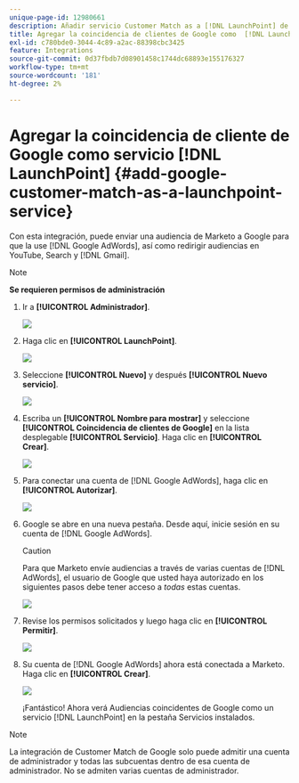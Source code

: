 ```yaml
---
unique-page-id: 12980661
description: Añadir servicio Customer Match as a [!DNL LaunchPoint] de Google - Documentos de Marketo - Documentación del producto
title: Agregar la coincidencia de clientes de Google como  [!DNL LaunchPoint] servicio
exl-id: c780bde0-3044-4c89-a2ac-88398cbc3425
feature: Integrations
source-git-commit: 0d37fbdb7d08901458c1744dc68893e155176327
workflow-type: tm+mt
source-wordcount: '181'
ht-degree: 2%

---
```


# Agregar la coincidencia de cliente de Google como servicio [!DNL LaunchPoint] {#add-google-customer-match-as-a-launchpoint-service}

Con esta integración, puede enviar una audiencia de Marketo a Google para que la use [!DNL Google AdWords], así como redirigir audiencias en YouTube, Search y [!DNL Gmail].

>[!NOTE]
>
>**Se requieren permisos de administración**

1. Ir a **[!UICONTROL Administrador]**.

   ![](assets/admin.png)

1. Haga clic en **[!UICONTROL LaunchPoint]**.

   ![](assets/image2014-12-5-14-3a35-3a27.png)

1. Seleccione **[!UICONTROL Nuevo]** y después **[!UICONTROL Nuevo servicio]**.

   ![](assets/image2014-12-5-14-3a37-3a33.png)

1. Escriba un **[!UICONTROL Nombre para mostrar]** y seleccione **[!UICONTROL Coincidencia de clientes de Google]** en la lista desplegable **[!UICONTROL Servicio]**. Haga clic en **[!UICONTROL Crear]**.

   ![](assets/chooseservice.png)

1. Para conectar una cuenta de [!DNL Google AdWords], haga clic en **[!UICONTROL Autorizar]**.

   ![](assets/authorizeaccount-1.png)

1. Google se abre en una nueva pestaña. Desde aquí, inicie sesión en su cuenta de [!DNL Google AdWords].

   >[!CAUTION]
   >
   >Para que Marketo envíe audiencias a través de varias cuentas de [!DNL AdWords], el usuario de Google que usted haya autorizado en los siguientes pasos debe tener acceso a _todas_ estas cuentas.

   ![](assets/chooseaccount.png)

1. Revise los permisos solicitados y luego haga clic en **[!UICONTROL Permitir]**.

   ![](assets/reviewpermissions.png)

1. Su cuenta de [!DNL Google AdWords] ahora está conectada a Marketo. Haga clic en **[!UICONTROL Crear]**.

   ![](assets/authorizesuccess.png)

   ¡Fantástico! Ahora verá Audiencias coincidentes de Google como un servicio [!DNL LaunchPoint] en la pestaña Servicios instalados.

>[!NOTE]
>
>La integración de Customer Match de Google solo puede admitir una cuenta de administrador y todas las subcuentas dentro de esa cuenta de administrador. No se admiten varias cuentas de administrador.
